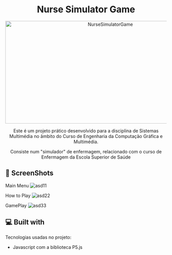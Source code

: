 <h1 align="center" id="title">Nurse Simulator Game</h1>

<p align="center"><img src="https://socialify.git.ci/shoteose/NurseSimulatorGame/image?language=1&name=1&owner=1&pattern=Plus&theme=Light" alt="NurseSimulatorGame" width="640" height="320" /></p>

<p id="description" align="center">Este é um projeto prático desenvolvido para a disciplina de Sistemas Multimédia no âmbito do Curso de Engenharia da Computação Gráfica e Multimédia.</p>

<p align="center">Consiste num "simulador" de enfermagem, relacionado com o curso de Enfermagem da Escola Superior de Saúde</p>

  
  
<h2>🧐 ScreenShots </h2>

Main Menu
![asd11](https://github.com/user-attachments/assets/13ede5fe-ac90-4b4f-87cc-fb0a94ddd94b)

How to Play
![asd22](https://github.com/user-attachments/assets/36f0cbaf-af9e-4536-a456-2d261acfb699)

GamePlay
![asd33](https://github.com/user-attachments/assets/82c23bb9-842f-41fc-b68e-ef27127e4ced)

<h2>💻 Built with</h2>

Tecnologias usadas no projeto:

*   Javascript com a biblioteca P5.js
